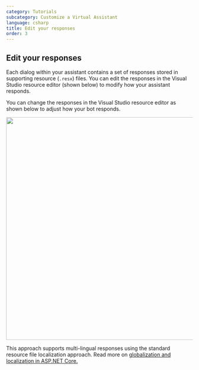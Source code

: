 ```yaml
---
category: Tutorials
subcategory: Customize a Virtual Assistant
language: csharp
title: Edit your responses
order: 3
---
```


## Edit your responses

Each dialog within your assistant contains a set of responses stored in supporting resource (`.resx`) files. You can edit the responses in the Visual Studio resource editor (shown below) to modify how your assistant responds.

You can change the responses in the Visual Studio resource editor as shown below to adjust how your bot responds.

<p align="center">
<img src="../../media/quickstart-virtualassistant-editresponses.png" width="600">
</p>

This approach supports multi-lingual responses using the standard resource file localization approach. Read more on [globalization and localization in ASP.NET Core.](https://docs.microsoft.com/en-us/aspnet/core/fundamentals/localization?view=aspnetcore-2.1)